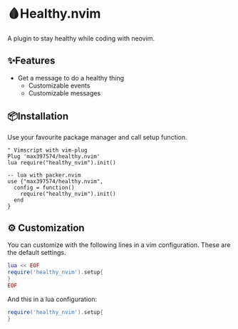 # 🩸Healthy.nvim

A plugin to stay healthy while coding with neovim.

## ✨Features

* Get a message to do a healthy thing
    * Customizable events
    * Customizable messages


📦Installation
------------
Use your favourite package manager and call setup function.
```vim
" Vimscript with vim-plug
Plug 'max397574/healthy.nvim'
lua require("healthy_nvim").init()
```
```
-- lua with packer.nvim
use {"max397574/healthy.nvim",
  config = function()
    require("healthy_nvim").init()
  end
}
```
## ⚙️ Customization
You can customize with the following lines in a vim configuration. These are the default settings.
```lua
lua << EOF
require('healthy_nvim').setup{
}
EOF
```
And this in a lua configuration:
```lua
require('healthy_nvim').setup{
}
```
